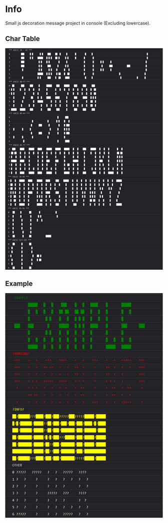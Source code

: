# Info
Small js decoration message project in console (Excluding lowercase).

## Char Table
![Alt text](/example-image/char-list.png "Char table")

## Example
![Alt text](/example-image/example.png "Example")
